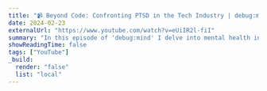 ```yaml
---
title: "📹 Beyond Code: Confronting PTSD in the Tech Industry | debug:mind | S01E03"
date: 2024-02-23
externalUrl: "https://www.youtube.com/watch?v=eUiIR2l-fiI"
summary: "In this episode of 'debug:mind' I delve into mental health in the tech community with Matt Hargett (aka 'syke', ex-Sony, ex-Roblox, currently founder @ Rebecker Specialties). We explore the evolution of mental health awareness, the thin line between passion and burnout, and the impact of remote work on our well-being. Matt shares his journey with PTSD, underscoring the importance of recognizing signs and seeking help. Our conversation highlights the crucial role of support systems, the power of open discussions, and the need for personal growth in navigating mental health challenges in tech."
showReadingTime: false
tags: ["YouTube"]
_build:
  render: "false"
  list: "local"
---
```

